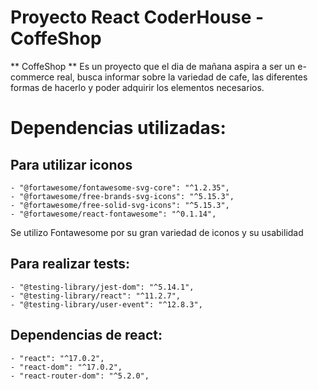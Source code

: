 # Proyecto React CoderHouse - CoffeShop

** CoffeShop ** Es un proyecto que el dia de mañana aspira a ser un e-commerce real, busca informar sobre la variedad de cafe, las diferentes formas de hacerlo y poder adquirir los elementos necesarios.

# Dependencias utilizadas:

## Para utilizar iconos 

    - "@fortawesome/fontawesome-svg-core": "^1.2.35",
    - "@fortawesome/free-brands-svg-icons": "^5.15.3",
    - "@fortawesome/free-solid-svg-icons": "^5.15.3",
    - "@fortawesome/react-fontawesome": "^0.1.14",

Se utilizo Fontawesome por su gran variedad de iconos y su usabilidad

## Para realizar tests:   

    - "@testing-library/jest-dom": "^5.14.1",
    - "@testing-library/react": "^11.2.7",
    - "@testing-library/user-event": "^12.8.3",

## Dependencias de react:

    - "react": "^17.0.2",
    - "react-dom": "^17.0.2",
    - "react-router-dom": "^5.2.0",